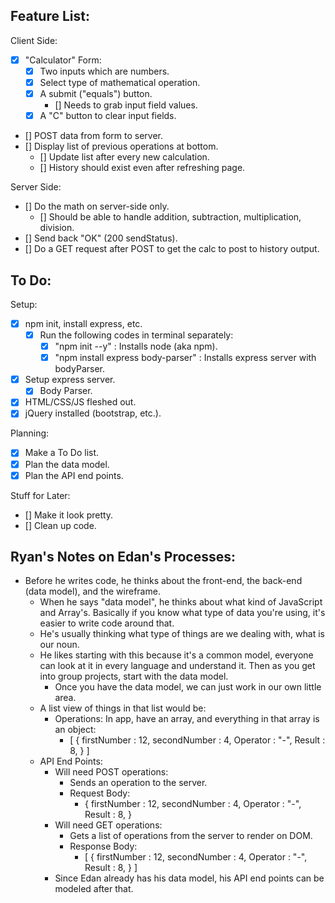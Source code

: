 ## Feature List: 

Client Side: 
- [x] "Calculator" Form:
  - [x] Two inputs which are numbers.
  - [x] Select type of mathematical operation.
  - [x] A submit ("equals") button.
    - [] Needs to grab input field values.  
  - [x] A "C" button to clear input fields. 
- [] POST data from form to server.
- [] Display list of previous operations at bottom.
  - [] Update list after every new calculation.
  - [] History should exist even after refreshing page.

Server Side:
- [] Do the math on server-side only. 
  - [] Should be able to handle addition, subtraction, multiplication, division.
- [] Send back "OK" (200 sendStatus). 
- [] Do a GET request after POST to get the calc to post to history output. 



## To Do:

Setup:
- [x] npm init, install express, etc.
  - [x] Run the following codes in terminal separately:
    - [x] "npm init --y" : Installs node (aka npm).
    - [x] "npm install express body-parser" : Installs express server with bodyParser.  
- [x] Setup express server.
  - [x] Body Parser. 
- [x] HTML/CSS/JS fleshed out. 
- [x] jQuery installed (bootstrap, etc.). 

Planning:
- [x] Make a To Do list. 
- [x] Plan the data model. 
- [x] Plan the API end points. 

Stuff for Later:
- [] Make it look pretty.
- [] Clean up code. 


## Ryan's Notes on Edan's Processes:

- Before he writes code, he thinks about the front-end, the back-end (data model), and the wireframe.
  - When he says "data model", he thinks about what kind of JavaScript and Array's.  Basically if you know what type of data you're using, it's easier to write code around that.
  - He's usually thinking what type of things are we dealing with, what is our noun.
  - He likes starting with this because it's a common model, everyone can look at it in every language and understand it.  Then as you get into group projects, start with the data model.
    - Once you have the data model, we can just work in our own little area.  
  - A list view of things in that list would be:
    - Operations: In app, have an array, and everything in that array is an object:
      - [
          {
            firstNumber : 12,
            secondNumber : 4,
            Operator : "-",
            Result : 8,
          }
        ]
  - API End Points: 
    - Will need POST operations:
      - Sends an operation to the server.
      - Request Body: 
        -  {
              firstNumber : 12,
              secondNumber : 4,
              Operator : "-",
              Result : 8,
            }
    - Will need GET operations:
      - Gets a list of operations from the server to render on DOM. 
      - Response Body:
        - [
            {
              firstNumber : 12,
              secondNumber : 4,
              Operator : "-",
              Result : 8,
            }
          ]
    - Since Edan already has his data model, his API end points can be modeled after that.